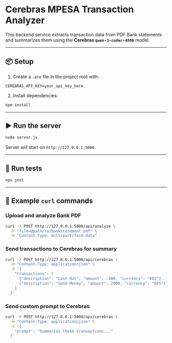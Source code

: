 # Cerebras MPESA Transaction Analyzer

This backend service extracts transaction data from PDF Bank statements and summarizes them using the **Cerebras `qwen-3-coder-480b`** model.

---

## 📦 Setup

1. Create a `.env` file in the project root with:

```env
CEREBRAS_API_KEY=your_api_key_here
```

2. Install dependencies:

```bash
npm install
```

---

## ▶️ Run the server

```bash
node server.js
```

Server will start on `http://127.0.0.1:5000`.

---

## 🧪 Run tests

```bash
npx jest
```

---

## 🧪 Example `curl` commands

### Upload and analyze Bank PDF

```bash
curl -X POST http://127.0.0.1:5000/api/analyze \
  -F "file=@path/to/bankstatement.pdf" \
  -H "Content-Type: multipart/form-data"
```

### Send transactions to Cerebras for summary

```bash
curl -X POST http://127.0.0.1:5000/api/cerebras \
  -H "Content-Type: application/json" \
  -d '{
    "transactions": [
      {"description": "Cash Out", "amount": -300, "currency": "KES"},
      {"description": "Send Money", "amount": 2000, "currency": "KES"}
    ]
  }'
```

### Send custom prompt to Cerebras

```bash
curl -X POST http://127.0.0.1:5000/api/cerebras \
  -H "Content-Type: application/json" \
  -d '{
    "prompt": "Summarize these transactions..."
  }'
```